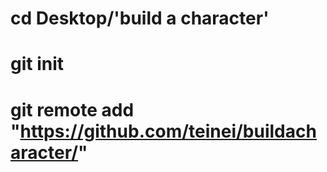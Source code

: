 # cd Desktop/'build a character'

# git init

# git remote add "https://github.com/teinei/buildacharacter/"
